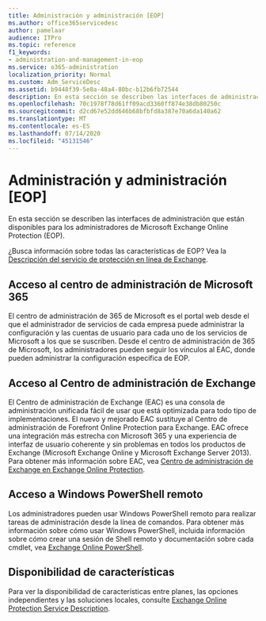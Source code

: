 ```yaml
---
title: Administración y administración [EOP]
ms.author: office365servicedesc
author: pamelaar
audience: ITPro
ms.topic: reference
f1_keywords:
- administration-and-management-in-eop
ms.service: o365-administration
localization_priority: Normal
ms.custom: Adm_ServiceDesc
ms.assetid: b9448f39-5e8a-48a4-80bc-b12b6fb72544
description: En esta sección se describen las interfaces de administración que están disponibles para los administradores de Microsoft Exchange Online Protection (EOP).
ms.openlocfilehash: 70c1978f78d61ff09acd3360ff874e38db80250c
ms.sourcegitcommit: d2cd67e52dd646b68bfbfd8a387e70a6da140a62
ms.translationtype: MT
ms.contentlocale: es-ES
ms.lasthandoff: 07/14/2020
ms.locfileid: "45131546"
---
```

# <a name="administration-and-managementeop"></a>Administración y administración [EOP]

En esta sección se describen las interfaces de administración que están disponibles para los administradores de Microsoft Exchange Online Protection (EOP).
  
¿Busca información sobre todas las características de EOP? Vea la [Descripción del servicio de protección en línea de Exchange](exchange-online-protection-service-description.md).
  
## <a name="access-to-the-microsoft-365-admin-center"></a>Acceso al centro de administración de Microsoft 365

El centro de administración de 365 de Microsoft es el portal web desde el que el administrador de servicios de cada empresa puede administrar la configuración y las cuentas de usuario para cada uno de los servicios de Microsoft a los que se suscriben. Desde el centro de administración de 365 de Microsoft, los administradores pueden seguir los vínculos al EAC, donde pueden administrar la configuración específica de EOP.
  
## <a name="access-to-the-exchange-admin-center"></a>Acceso al Centro de administración de Exchange

El Centro de administración de Exchange (EAC) es una consola de administración unificada fácil de usar que está optimizada para todo tipo de implementaciones. El nuevo y mejorado EAC sustituye al Centro de administración de Forefront Online Protection para Exchange. EAC ofrece una integración más estrecha con Microsoft 365 y una experiencia de interfaz de usuario coherente y sin problemas en todos los productos de Exchange (Microsoft Exchange Online y Microsoft Exchange Server 2013). Para obtener más información sobre EAC, vea [Centro de administración de Exchange en Exchange Online Protection](https://go.microsoft.com/fwlink/p/?LinkId=282381).
  
## <a name="remote-windows-powershell-access"></a>Acceso a Windows PowerShell remoto

 Los administradores pueden usar Windows PowerShell remoto para realizar tareas de administración desde la línea de comandos. Para obtener más información sobre cómo usar Windows PowerShell, incluida información sobre cómo crear una sesión de Shell remoto y documentación sobre cada cmdlet, vea [Exchange Online PowerShell](https://go.microsoft.com/fwlink/p/?LinkId=282266).
  
## <a name="feature-availability"></a>Disponibilidad de características

Para ver la disponibilidad de características entre planes, las opciones independientes y las soluciones locales, consulte [Exchange Online Protection Service Description](exchange-online-protection-service-description.md).
  